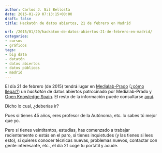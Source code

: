 ```yaml
---
author: Carlos J. Gil Bellosta
date: 2015-01-29 07:13:15+00:00
draft: false
title: Hackatón de datos abiertos, 21 de febrero en Madrid

url: /2015/01/29/hackaton-de-datos-abiertos-21-de-febrero-en-madrid/
categories:
- cursos
- gráficos
tags:
- big data
- datatón
- datos abiertos
- datos públicos
- madrid
---
```


El día 21 de febrero (de 2015) tendrá lugar en [Medialab-Prado](http://medialab-prado.es/) ([¿cómo llegar?](http://medialab-prado.es/article/donde_y_cuando)) un _hackatón_ de datos abiertos patrocinado por Medialab-Prado y [Open Knowledge Spain](http://okfn.es/). El resto de la información puede consultarse [aquí](http://hackaton.okfn.es/).

Dicho lo cual, ¿deberías ir?

Pues si tienes 45 años, eres profesor de la Autónoma, etc. lo sabes tú mejor que yo.

Pero si tienes veintitantos, estudias, has comenzado a trabajar recientemente o estás en el paro, si tienes inquietudes (y las tienes si lees esto), si quieres conocer técnicas nuevas, problemas nuevos, contactar con gente interesante, etc., el día 21 coge tu portátil y acude.


